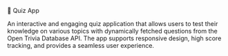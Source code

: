 🧠 Quiz App

An interactive and engaging quiz application that allows users to test their knowledge on various topics with dynamically fetched questions from the Open Trivia Database API. The app supports responsive design, high score tracking, and provides a seamless user experience.

